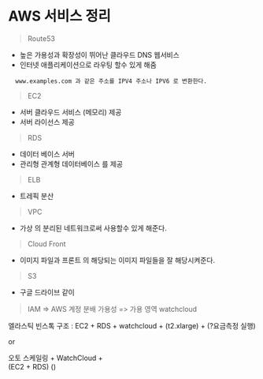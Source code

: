 # AWS 서비스 정리
> Route53

- 높은 가용성과 확장성이 뛰어난 클라우드 DNS 웹서비스
- 인터넷 애플리케이션으로 라우팅 할수 있게 해줌
```
  www.examples.com 과 같은 주소를 IPV4 주소나 IPV6 로 변환한다.
```

> EC2

- 서버 클라우드 서비스 (메모리) 제공
- 서버 라이선스 제공

>RDS

- 데이터 베이스 서버 
- 관리형 관계형 데이터베이스 를 제공

> ELB

- 트레픽 분산 

>VPC

- 가상 의 분리된 네트워크로써 사용할수 있게 해준다.
  
>Cloud Front
- 이미지 파일과 프론트 의 해당되는 이미지 파일들을 잘 해당시켜준다.
> S3
- 구글 드라이브 같이 

> IAM => AWS 계정 분배
가용성 => 가용 영역
watchcloud


엘라스틱 빈스톡 구조
: EC2 + RDS + watchcloud + 
(t2.xlarge) + (?요금측정 실행)

or 

오토 스케일링       +       WatchCloud    +     
(EC2 + RDS)              ()                  